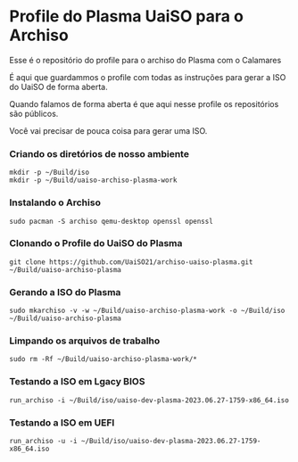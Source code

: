 # Profile do Plasma UaiSO para o Archiso

Esse é o repositório do profile para o archiso do Plasma com o Calamares

É aqui que guardammos o profile com todas as instruções para gerar a ISO do UaiSO de forma aberta.

Quando falamos de forma aberta é que aqui nesse profile os repositórios são públicos.

Você vai precisar de pouca coisa para gerar uma ISO.

### Criando os diretórios de nosso ambiente
```
mkdir -p ~/Build/iso
mkdir -p ~/Build/uaiso-archiso-plasma-work
```
### Instalando o Archiso
```
sudo pacman -S archiso qemu-desktop openssl openssl
```
### Clonando o Profile do UaiSO do Plasma
```
git clone https://github.com/UaiSO21/archiso-uaiso-plasma.git ~/Build/uaiso-archiso-plasma
```
### Gerando a ISO do Plasma
```
sudo mkarchiso -v -w ~/Build/uaiso-archiso-plasma-work -o ~/Build/iso ~/Build/uaiso-archiso-plasma 
```
### Limpando os arquivos de trabalho
```
sudo rm -Rf ~/Build/uaiso-archiso-plasma-work/*
```
### Testando a ISO em Lgacy BIOS
```
run_archiso -i ~/Build/iso/uaiso-dev-plasma-2023.06.27-1759-x86_64.iso
```
### Testando a ISO em UEFI
```
run_archiso -u -i ~/Build/iso/uaiso-dev-plasma-2023.06.27-1759-x86_64.iso
```

